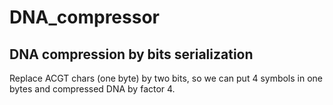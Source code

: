 # DNA_compressor

## DNA compression by bits serialization
Replace ACGT chars (one byte) by two bits, so we can put 4 symbols in one bytes and compressed DNA by factor 4.
